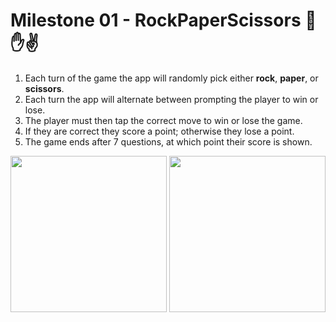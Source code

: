 # Milestone 01 - RockPaperScissors 👊✋✌️
1. Each turn of the game the app will randomly pick either **rock**, **paper**, or **scissors**.
2. Each turn the app will alternate between prompting the player to win or lose.
3. The player must then tap the correct move to win or lose the game.
4. If they are correct they score a point; otherwise they lose a point.
5. The game ends after 7 questions, at which point their score is shown.

<div>
  <img src="https://github.com/enesozmus/RockPaperScissors/assets/94680591/6b263f14-4b13-4ab3-b115-198ac7d55400" width="250">
  <img src="https://github.com/enesozmus/RockPaperScissors/assets/94680591/11758cad-4e1f-4db4-99e3-2f6fd9bc6422" width="250">
</div>
